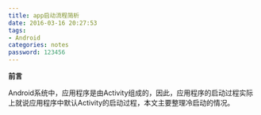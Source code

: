 ```yaml
---
title: app启动流程简析
date: 2016-03-16 20:27:53
tags: 
- Android
categories: notes
password: 123456
---
```


**前言**

Android系统中，应用程序是由Activity组成的，因此，应用程序的启动过程实际上就说应用程序中默认Activity的启动过程，本文主要整理冷启动的情况。

<!--more-->



